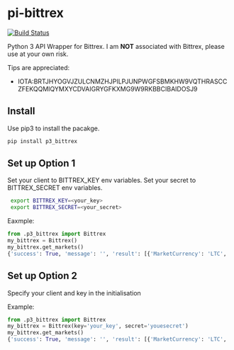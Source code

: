 pi-bittrex  
==============

[![Build Status](https://travis-ci.org/bealox/p3-bittrex.svg?branch=master)](https://travis-ci.org/bealox/p3-bittrex)

Python 3 API Wrapper for Bittrex.  I am **NOT** associated with Bittrex, please use at your own risk.

Tips are appreciated:
* IOTA:BRTJHYOGVJZULCNMZHJPILPJUNPWGFSBMKHW9VQTHRASCCZFEKQQMIQYMXYCDVAIGRYGFKXMG9W9RKBBCIBAIDOSJ9

Install
-------------
Use pip3 to install the pacakge.
```bash
pip install p3_bittrex
```

Set up Option 1 
-------------
Set your client to BITTREX_KEY env variables.
Set your secret to BITTREX_SECRET env variables.

```bash
 export BITTREX_KEY=<your_key>
 export BITTREX_SECRET=<your_secret>
```

Eaxmple:
```python
from .p3_bittrex import Bittrex
my_bittrex = Bittrex()
my_bittrex.get_markets()
{'success': True, 'message': '', 'result': [{'MarketCurrency': 'LTC', ...
```

Set up Option 2 
-------------
Specify your client and key in the initialisation 

Example:
```python
from .p3_bittrex import Bittrex
my_bittrex = Bittrex(key='your_key', secret='youesecret')
my_bittrex.get_markets()
{'success': True, 'message': '', 'result': [{'MarketCurrency': 'LTC', ...
```



